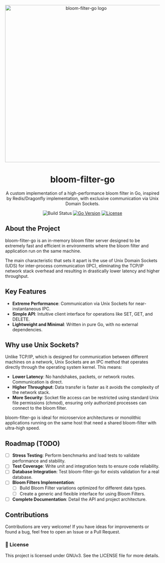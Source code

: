 <p align="center">
<img width="512" height="512" alt="bloom-filter-go logo" src="https://github.com/user-attachments/assets/6547d51f-70b1-4525-aed4-9bd236594f8e">
</p>
<h1 align="center">bloom-filter-go</h1>
<p align="center">
A custom implementation of a high-performance bloom filter in Go, inspired by Redis/Dragonfly implementation, with exclusive communication via Unix Domain Sockets.
</p>
<p align="center">
<img src="https://img.shields.io/badge/build-passing-green" alt="Build Status">
<a href="https://golang.org/"><img src="https://img.shields.io/badge/Go-1.21+-blue.svg" alt="Go Version"></a>
<a href="https://www.google.com/search?q=LICENSE"><img src="https://img.shields.io/badge/license-MIT-blue.svg" alt="License"></a>
</p>

## About the Project

bloom-filter-go is an in-memory bloom filter server designed to be extremely fast and efficient in environments where the bloom filter and application run on the same machine.

The main characteristic that sets it apart is the use of Unix Domain Sockets (UDS) for inter-process communication (IPC), eliminating the TCP/IP network stack overhead and resulting in drastically lower latency and higher throughput.

## Key Features

- **Extreme Performance**: Communication via Unix Sockets for near-instantaneous IPC.
- **Simple API**: Intuitive client interface for operations like SET, GET, and DELETE.
- **Lightweight and Minimal**: Written in pure Go, with no external dependencies.

## Why use Unix Sockets?

Unlike TCP/IP, which is designed for communication between different machines on a network, Unix Sockets are an IPC method that operates directly through the operating system kernel. This means:

* **Lower Latency**: No handshakes, packets, or network routes. Communication is direct.
* **Higher Throughput**: Data transfer is faster as it avoids the complexity of the network stack.
* **More Security**: Socket file access can be restricted using standard Unix file permissions (chmod), ensuring only authorized processes can connect to the bloom filter.

bloom-filter-go is ideal for microservice architectures or monolithic applications running on the same host that need a shared bloom-filter with ultra-high speed.

## Roadmap (TODO)

- [ ] **Stress Testing**: Perform benchmarks and load tests to validate performance and stability.
- [ ] **Test Coverage**: Write unit and integration tests to ensure code reliability.
- [ ] **Database Integration**: Test bloom-filter-go for exists validation for a real database.
- [ ] **Bloom Filters Implementation**:
  - [ ] Build Bloom Filter variations optimized for different data types.
  - [ ] Create a generic and flexible interface for using Bloom Filters.
- [ ]  **Complete Documentation**: Detail the API and project architecture.

## Contributions

Contributions are very welcome! If you have ideas for improvements or found a bug, feel free to open an Issue or a Pull Request.

### 📝 License

This project is licensed under GNUv3. See the LICENSE file for more details.
